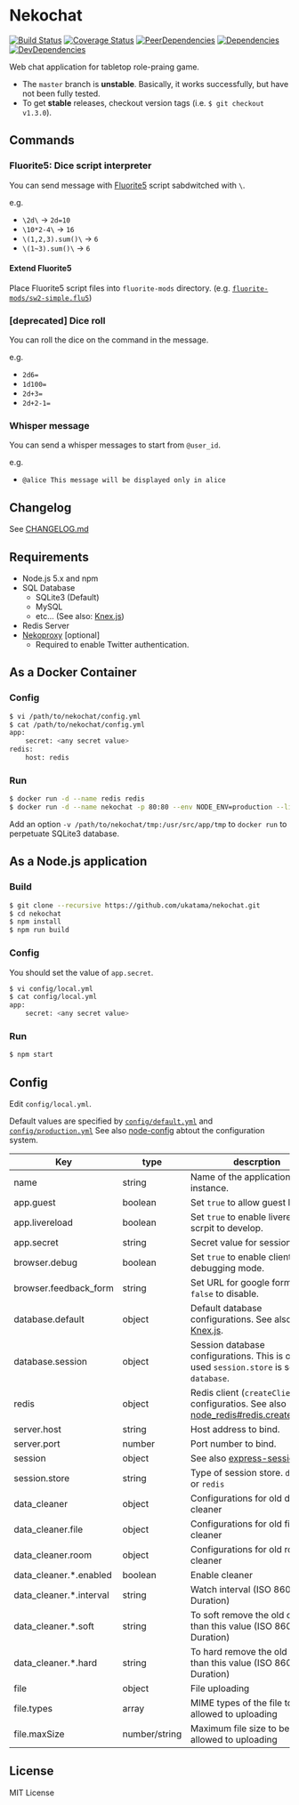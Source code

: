 # Nekochat
[![Build Status](https://img.shields.io/travis/ukatama/nekochat/master.svg?style=flat-square)](https://travis-ci.org/ukatama/nekochat)
[![Coverage Status](https://img.shields.io/coveralls/ukatama/nekochat.svg?style=flat-square)](https://coveralls.io/github/ukatama/nekochat)
[![PeerDependencies](https://img.shields.io/david/peer/ukatama/nekochat.svg?style=flat-square)](https://david-dm.org/ukatama/nekochat#info=peerDependencies&view=list)
[![Dependencies](https://img.shields.io/david/ukatama/nekochat.svg?style=flat-square)](https://david-dm.org/ukatama/nekochat)
[![DevDependencies](https://img.shields.io/david/dev/ukatama/nekochat.svg?style=flat-square)](https://david-dm.org/ukatama/nekochat#info=devDependencies&view=list)

Web chat application for tabletop role-praing game.

- The `master` branch is **unstable**. Basically, it works successfully, but have not been fully tested.
- To get **stable** releases, checkout version tags (i.e. `$ git checkout v1.3.0`).

## Commands

### Fluorite5: Dice script interpreter
You can send message with [Fluorite5](https://github.com/MirrgieRiana/scriptFluorite5) script sabdwitched with `\`.

e.g.
- `\2d\` -> `2d=10`
- `\10*2-4\` -> `16`
- `\(1,2,3).sum()\` -> `6`
- `\(1~3).sum()\` -> `6`

#### Extend Fluorite5
Place Fluorite5 script files into `fluorite-mods` directory. (e.g. [`fluorite-mods/sw2-simple.flu5`](https://github.com/ukatama/nekochat/blob/master/fluorite-mods/sw2-simple.flu5))

### [deprecated] Dice roll
You can roll the dice on the command in the message.

e.g.
- `2d6=`
- `1d100=`
- `2d+3=`
- `2d+2-1=`

### Whisper message
You can send a whisper messages to start from `@user_id`.

e.g.
- `@alice This message will be displayed only in alice`

## Changelog
See [CHANGELOG.md](https://github.com/ukatama/nekochat/blob/master/CHANGELOG.md)

## Requirements
- Node.js 5.x and npm
- SQL Database
    - SQLite3 (Default)
    - MySQL
    - etc... (See also: [Knex.js](http://knexjs.org/))
- Redis Server
- [Nekoproxy](http://github.com/ukatama/nekoproxy) [optional]
    - Required to enable Twitter authentication.

## As a Docker Container

### Config
```bash
$ vi /path/to/nekochat/config.yml
$ cat /path/to/nekochat/config.yml
app:
    secret: <any secret value>
redis:
    host: redis
```

### Run
```bash
$ docker run -d --name redis redis
$ docker run -d --name nekochat -p 80:80 --env NODE_ENV=production --link redis:redis -v /path/to/nekochat/config.yml:/usr/src/app/config/local.yml:ro nekorpg/nekochat
```

Add an option `-v /path/to/nekochat/tmp:/usr/src/app/tmp` to `docker run` to perpetuate SQLite3 database.

## As a Node.js application
### Build
```bash
$ git clone --recursive https://github.com/ukatama/nekochat.git
$ cd nekochat
$ npm install
$ npm run build
```

### Config
You should set the value of `app.secret`.
```bash
$ vi config/local.yml
$ cat config/local.yml
app:
    secret: <any secret value>
```

### Run
```bash
$ npm start
```

## Config
Edit `config/local.yml`.

Default values are specified by [`config/default.yml`](https://github.com/ukatama/nekochat/blob/master/config/default.yml) and  [`config/production.yml`](https://github.com/ukatama/nekochat/blob/master/config/production.yml)
See also [node-config](https://github.com/lorenwest/node-config) abtout the configuration system.

| Key                     | type    | descrption                                                       |
|-------------------------|---------|------------------------------------------------------------------|
| name                    | string  | Name of the application instance.                                |
| app.guest               | boolean | Set `true` to allow guest login.                                 |
| app.livereload          | boolean | Set `true` to enable livereload scrpit to develop.               |
| app.secret              | string  | Secret value for sessions.                                       |
| browser.debug           | boolean | Set `true` to enable client debugging mode.                      |
| browser.feedback_form   | string  | Set URL for google form or `false` to disable.                   |
| database.default        | object  | Default database configurations. See also [Knex.js](http://knexjs.org/#Installation-client). |
| database.session        | object  | Session database configurations. This is only used `session.store` is set to `database`. |
| redis                   | object  | Redis client (`createClient()`) configuratios. See also [node_redis#redis.createClient()](https://github.com/NodeRedis/node_redis#rediscreateclient) |
| server.host             | string  | Host address to bind.                                            |
| server.port             | number  | Port number to bind.                                             |
| session                 | object  | See also [express-session](https://github.com/expressjs/session) |
| session.store           | string  | Type of session store. `database` or `redis`                     |
| data_cleaner            | object  | Configurations for old data cleaner                              |
| data_cleaner.file       | object  | Configurations for old file cleaner                              |
| data_cleaner.room       | object  | Configurations for old room cleaner                              |
| data_cleaner.*.enabled  | boolean | Enable cleaner                                                   |
| data_cleaner.*.interval | string  | Watch interval (ISO 8601 Duration)                               |
| data_cleaner.*.soft     | string  | To soft remove the old ones than this value (ISO 8601 Duration)  |
| data_cleaner.*.hard     | string  | To hard remove the old ones than this value (ISO 8601 Duration)  |
| file                    | object  | File uploading |
| file.types              | array   | MIME types of the file to be allowed to uploading |
| file.maxSize            | number/string  | Maximum file size to be allowed to uploading |

## License
MIT License
